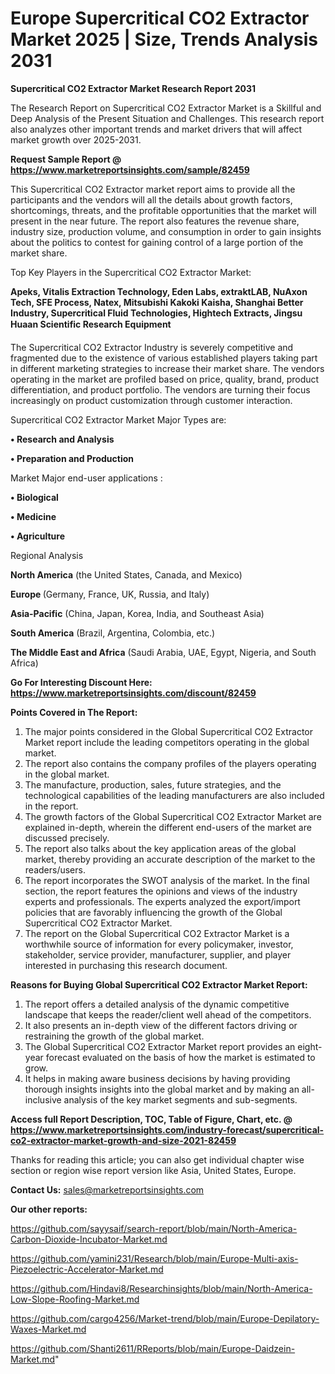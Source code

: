  # Europe Supercritical CO2 Extractor Market 2025 | Size, Trends Analysis 2031

<strong>Supercritical CO2 Extractor Market Research Report 2031</strong>

The Research Report on Supercritical CO2 Extractor Market is a Skillful and Deep Analysis of the Present Situation and Challenges. This research report also analyzes other important trends and market drivers that will affect market growth over 2025-2031.

<strong>Request Sample Report @ <a href=https://www.marketreportsinsights.com/sample/82459>https://www.marketreportsinsights.com/sample/82459</a></strong>

This Supercritical CO2 Extractor market report aims to provide all the participants and the vendors will all the details about growth factors, shortcomings, threats, and the profitable opportunities that the market will present in the near future. The report also features the revenue share, industry size, production volume, and consumption in order to gain insights about the politics to contest for gaining control of a large portion of the market share.

Top Key Players in the Supercritical CO2 Extractor Market:

<strong>Apeks, Vitalis Extraction Technology, Eden Labs, extraktLAB, NuAxon Tech, SFE Process, Natex, Mitsubishi Kakoki Kaisha, Shanghai Better Industry, Supercritical Fluid Technologies, Hightech Extracts, Jingsu Huaan Scientific Research Equipment</strong>

The Supercritical CO2 Extractor Industry is severely competitive and fragmented due to the existence of various established players taking part in different marketing strategies to increase their market share. The vendors operating in the market are profiled based on price, quality, brand, product differentiation, and product portfolio. The vendors are turning their focus increasingly on product customization through customer interaction.

Supercritical CO2 Extractor Market Major Types are:

<strong>• Research and Analysis

• Preparation and Production</strong>

Market Major end-user applications :

<strong>• Biological

• Medicine

• Agriculture</strong>

Regional Analysis

</u><strong><b>North America</b></strong> (the United States, Canada, and Mexico)

<strong><b>Europe </b></strong>(Germany, France, UK, Russia, and Italy)

<strong><b>Asia-Pacific</b></strong> (China, Japan, Korea, India, and Southeast Asia)

<strong><b>South America</b></strong> (Brazil, Argentina, Colombia, etc.)

<strong><b>The Middle East and Africa</b></strong> (Saudi Arabia, UAE, Egypt, Nigeria, and South Africa)

<strong>Go For Interesting Discount Here: <a href=https://www.marketreportsinsights.com/discount/82459>https://www.marketreportsinsights.com/discount/82459</a></strong>

<strong>Points Covered in The Report:</strong>
<ol>
  <li>The major points considered in the Global Supercritical CO2 Extractor Market report include the leading competitors operating in the global market.</li>
  <li>The report also contains the company profiles of the players operating in the global market.</li>
  <li>The manufacture, production, sales, future strategies, and the technological capabilities of the leading manufacturers are also included in the report.</li>
  <li>The growth factors of the Global Supercritical CO2 Extractor Market are explained in-depth, wherein the different end-users of the market are discussed precisely.</li>
  <li>The report also talks about the key application areas of the global market, thereby providing an accurate description of the market to the readers/users.</li>
  <li>The report incorporates the SWOT analysis of the market. In the final section, the report features the opinions and views of the industry experts and professionals. The experts analyzed the export/import policies that are favorably influencing the growth of the Global Supercritical CO2 Extractor Market.</li>
  <li>The report on the Global Supercritical CO2 Extractor Market is a worthwhile source of information for every policymaker, investor, stakeholder, service provider, manufacturer, supplier, and player interested in purchasing this research document.</li>
</ol>
<strong>Reasons for Buying Global Supercritical CO2 Extractor Market Report:</strong>

<ol>
  <li>The report offers a detailed analysis of the dynamic competitive landscape that keeps the reader/client well ahead of the competitors.</li>
  <li>It also presents an in-depth view of the different factors driving or restraining the growth of the global market.</li>
  <li>The Global Supercritical CO2 Extractor Market report provides an eight-year forecast evaluated on the basis of how the market is estimated to grow.</li>
  <li>It helps in making aware business decisions by having providing thorough insights insights into the global market and by making an all-inclusive analysis of the key market segments and sub-segments.</li>
</ol>
<strong>Access full Report Description, TOC, Table of Figure, Chart, etc. @ <a href=https://www.marketreportsinsights.com/industry-forecast/supercritical-co2-extractor-market-growth-and-size-2021-82459>https://www.marketreportsinsights.com/industry-forecast/supercritical-co2-extractor-market-growth-and-size-2021-82459</a></strong>


Thanks for reading this article; you can also get individual chapter wise section or region wise report version like Asia, United States, Europe.

<strong>Contact Us:</strong>
sales@marketreportsinsights.com

<strong>Our other reports:</strong>

<a href=https://github.com/sayysaif/search-report/blob/main/North-America-Carbon-Dioxide-Incubator-Market.md>https://github.com/sayysaif/search-report/blob/main/North-America-Carbon-Dioxide-Incubator-Market.md</a>

<a href=https://github.com/yamini231/Research/blob/main/Europe-Multi-axis-Piezoelectric-Accelerator-Market.md>https://github.com/yamini231/Research/blob/main/Europe-Multi-axis-Piezoelectric-Accelerator-Market.md</a>

<a href=https://github.com/Hindavi8/Researchinsights/blob/main/North-America-Low-Slope-Roofing-Market.md>https://github.com/Hindavi8/Researchinsights/blob/main/North-America-Low-Slope-Roofing-Market.md</a>

<a href=https://github.com/cargo4256/Market-trend/blob/main/Europe-Depilatory-Waxes-Market.md>https://github.com/cargo4256/Market-trend/blob/main/Europe-Depilatory-Waxes-Market.md</a>

<a href=https://github.com/Shanti2611/RReports/blob/main/Europe-Daidzein-Market.md>https://github.com/Shanti2611/RReports/blob/main/Europe-Daidzein-Market.md</a>"
